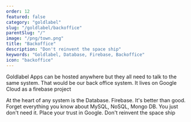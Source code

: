 ```yaml
---
order: 12
featured: false
category: "goldlabel"
slug: "/goldlabel/backoffice"
parentSlug: "/"
image: "/png/town.png"
title: "Backoffice"
description: "Don't reinvent the space ship"
keywords: "Goldlabel, Database, Firebase, Backoffice"
icon: "backoffice"
---
```

Goldlabel Apps can be hosted anywhere but they all need to talk to the same system. That would be our back office system. It lives on Google Cloud as a firebase project

At the heart of any system is the Database. Firebase. It's better than good. Forget everything you know about MySQL, NoSQL, Mongo DB. You just don't need it. Place your trust in Google. Don't reinvent the space ship